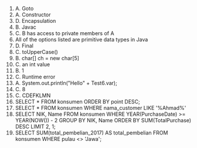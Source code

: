 1. A. Goto
2. A. Constructor
3. D. Encapsulation
4. B. Javac
5. C. B has access to private members of A
6. All of the options listed are primitive data types in Java
7. D. Final
8. C. toUpperCase()
9. B. char[] ch = new char[5]
10. C. an int value
11. B. 1
12. C. Runtime error
13. A. System.out.println("Hello" + Test6.var); 
14. C. 8
15. C. CDEFKLMN
16. SELECT * FROM konsumen ORDER BY point DESC;
17. SELECT * FROM konsumen WHERE nama_customer LIKE '%Ahmad%'
18. SELECT NIK, Name
    FROM konsumen
    WHERE YEAR(PurchaseDate) >= YEAR(NOW()) - 2
    GROUP BY NIK, Name
    ORDER BY SUM(TotalPurchase) DESC
    LIMIT 2, 1;
19. SELECT SUM(total_pembelian_2017) AS total_pembelian
    FROM konsumen
    WHERE pulau <> 'Jawa';
